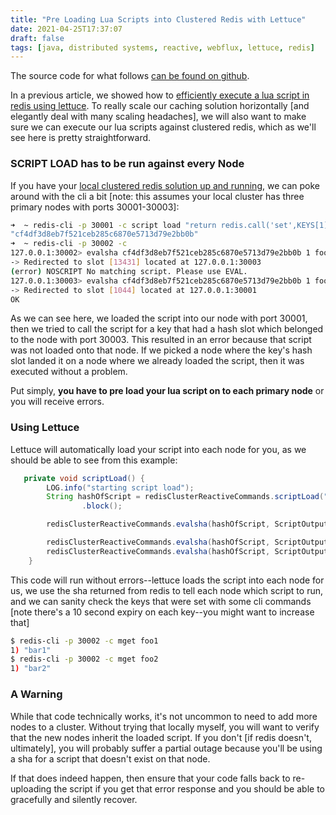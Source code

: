 ```yaml
---
title: "Pre Loading Lua Scripts into Clustered Redis with Lettuce"
date: 2021-04-25T17:37:07
draft: false
tags: [java, distributed systems, reactive, webflux, lettuce, redis]
---
```


The source code for what follows [can be found on github](https://github.com/nfisher23/reactive-programming-webflux).

In a previous article, we showed how to [efficiently execute a lua script in redis using lettuce](https://nickolasfisher.com/blog/pre-loading-a-lua-script-into-redis-with-lettuce). To really scale our caching solution horizontally \[and elegantly deal with many scaling headaches\], we will also want to make sure we can execute our lua scripts against clustered redis, which as we'll see here is pretty straightforward.

### SCRIPT LOAD has to be run against every Node

If you have your [local clustered redis solution up and running](https://nickolasfisher.com/blog/bootstrap-a-local-sharded-redis-cluster-in-five-minutes), we can poke around with the cli a bit \[note: this assumes your local cluster has three primary nodes with ports 30001-30003\]:

```bash
➜  ~ redis-cli -p 30001 -c script load "return redis.call('set',KEYS[1],ARGV[1],'ex',ARGV[2])"
"cf4df3d8eb7f521ceb285c6870e5713d79e2bb0b"
➜  ~ redis-cli -p 30002 -c
127.0.0.1:30002> evalsha cf4df3d8eb7f521ceb285c6870e5713d79e2bb0b 1 foo1 bar1 10
-> Redirected to slot [13431] located at 127.0.0.1:30003
(error) NOSCRIPT No matching script. Please use EVAL.
127.0.0.1:30003> evalsha cf4df3d8eb7f521ceb285c6870e5713d79e2bb0b 1 foo2 bar1 105
-> Redirected to slot [1044] located at 127.0.0.1:30001
OK

```

As we can see here, we loaded the script into our node with port 30001, then we tried to call the script for a key that had a hash slot which belonged to the node with port 30003. This resulted in an error because that script was not loaded onto that node. If we picked a node where the key's hash slot landed it on a node where we already loaded the script, then it was executed without a problem.

Put simply, **you have to pre load your lua script on to each primary node** or you will receive errors.

### Using Lettuce

Lettuce will automatically load your script into each node for you, as we should be able to see from this example:

```java
   private void scriptLoad() {
        LOG.info("starting script load");
        String hashOfScript = redisClusterReactiveCommands.scriptLoad("return redis.call('set',KEYS[1],ARGV[1],'ex',ARGV[2])")
                .block();

        redisClusterReactiveCommands.evalsha(hashOfScript, ScriptOutputType.BOOLEAN, new String[]{"foo1"}, "bar1", "10").blockLast();

        redisClusterReactiveCommands.evalsha(hashOfScript, ScriptOutputType.BOOLEAN, new String[] {"foo2"}, "bar2", "10").blockLast();
        redisClusterReactiveCommands.evalsha(hashOfScript, ScriptOutputType.BOOLEAN, new String[] {"foo4"}, "bar4", "10").blockLast();
    }

```

This code will run without errors--lettuce loads the script into each node for us, we use the sha returned from redis to tell each node which script to run, and we can sanity check the keys that were set with some cli commands \[note there's a 10 second expiry on each key--you might want to increase that\]

```bash
$ redis-cli -p 30002 -c mget foo1
1) "bar1"
$ redis-cli -p 30002 -c mget foo2
1) "bar2"

```

### A Warning

While that code technically works, it's not uncommon to need to add more nodes to a cluster. Without trying that locally myself, you will want to verify that the new nodes inherit the loaded script. If you don't \[if redis doesn't, ultimately\], you will probably suffer a partial outage because you'll be using a sha for a script that doesn't exist on that node.

If that does indeed happen, then ensure that your code falls back to re-uploading the script if you get that error response and you should be able to gracefully and silently recover.
